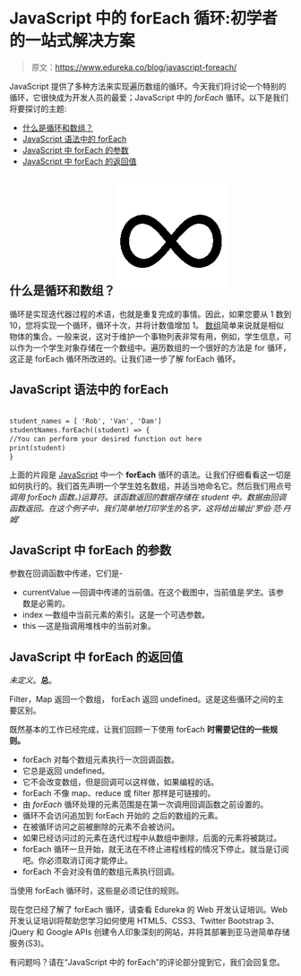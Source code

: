 # JavaScript 中的 forEach 循环:初学者的一站式解决方案

> 原文：<https://www.edureka.co/blog/javascript-foreach/>

JavaScript 提供了多种方法来实现遍历数组的循环。今天我们将讨论一个特别的循环，它很快成为开发人员的最爱；JavaScript 中的 *forEach* 循环。以下是我们将要探讨的主题:

*   [什么是循环和数组？](#loops%20and%20array)
*   [JavaScript 语法中的 forEach](#syntax)
*   [JavaScript 中 forEach 的参数](#parameters)
*   [JavaScript 中 forEach 的返回值](#return%20value)

## **什么是循环和数组？![Image result for loop](img/0f49581bed92570a17143e10259a74a5.png)**

循环是实现迭代器过程的术语，也就是重复完成的事情。因此，如果您要从 1 数到 10，您将实现一个循环，循环十次，并将计数值增加 1。 [数组](https://www.edureka.co/blog/array-sort-in-javascript/)简单来说就是相似物体的集合。一般来说，这对于维护一个事物列表非常有用，例如，学生信息，可以作为一个学生对象存储在一个数组中。遍历数组的一个很好的方法是 for 循环，这正是 forEach 循环所改进的。让我们进一步了解 forEach 循环。

## **JavaScript 语法中的 forEach**

```

student_names = [ 'Rob', 'Van', 'Dam']
studentNames.forEach((student) => {
//You can perform your desired function out here
print(student)
}

```

上面的片段是 [JavaScript](https://www.edureka.co/blog/what-is-javascript/) 中一个 **forEach** 循环的语法。让我们仔细看看这一切是如何执行的。我们首先声明一个学生姓名数组，并适当地命名它。然后我们用点号*调用 forEach 函数。)运算符。*该函数返回的数据存储在 student 中。数据由回调函数返回。在这个例子中，我们简单地打印学生的名字，这将给出输出*‘罗伯·范·丹姆’*

## **JavaScript 中 forEach 的参数**

参数在回调函数中传递，它们是-

*   currentValue —回调中传递的当前值。在这个截图中，当前值是*学生*。该参数是必需的。
*   index —数组中当前元素的索引。这是一个可选参数。
*   this —这是指调用堆栈中的当前对象。

## **JavaScript 中 forEach 的返回值**

*未定义*。**总**。

Filter，Map 返回一个数组，  forEach 返回 undefined。这是这些循环之间的主要区别。



既然基本的工作已经完成，让我们回顾一下使用  forEach **时需要记住的一些规则。**

*   forEach 对每个数组元素执行一次回调函数。
*   它总是返回 undefined。
*   它不会改变数组，但是回调可以这样做，如果编程的话。
*   forEach 不像 map、reduce 或 filter 那样是可链接的。
*   由  *forEach* 循环处理的元素范围是在第一次调用回调函数之前设置的。
*   循环不会访问追加到 forEach 开始的  之后的数组的元素。
*   在被循环访问之前被删除的元素不会被访问。
*   如果已经访问过的元素在迭代过程中从数组中删除，后面的元素将被跳过。
*   forEach 循环一旦开始，就无法在不终止进程线程的情况下停止。就当是订阅吧。你必须取消订阅才能停止。
*   forEach 不会对没有值的数组元素执行回调。

当使用  forEach 循环时，这些是必须记住的规则。

现在您已经了解了 forEach 循环，请查看 Edureka 的 Web 开发认证培训。Web 开发认证培训将帮助您学习如何使用 HTML5、CSS3、Twitter Bootstrap 3、jQuery 和 Google APIs 创建令人印象深刻的网站，并将其部署到亚马逊简单存储服务(S3)。

有问题吗？请在“JavaScript 中的 forEach”的评论部分提到它，我们会回复您。

